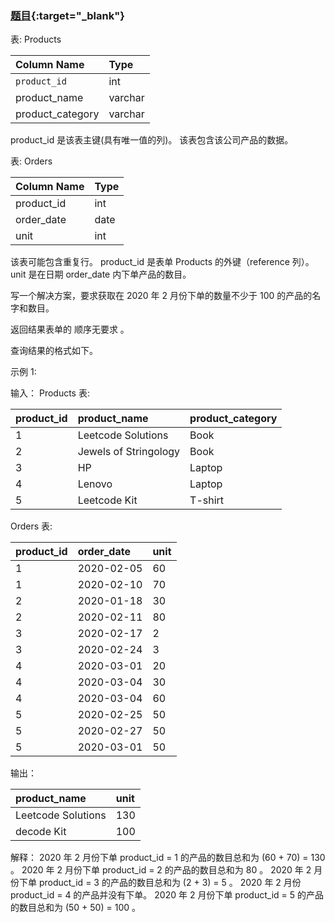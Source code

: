 ### [题目](https://leetcode.cn/problems/list-the-products-ordered-in-a-period/){:target="_blank"}

表: Products

| Column Name      | Type    |
|:-----------------|:--------|
| `product_id`     | int     |
| product_name     | varchar |
| product_category | varchar |

product_id 是该表主键(具有唯一值的列)。
该表包含该公司产品的数据。

表: Orders

| Column Name | Type |
|:------------|:-----|
| product_id  | int  |
| order_date  | date |
| unit        | int  |

该表可能包含重复行。
product_id 是表单 Products 的外键（reference 列）。
unit 是在日期 order_date 内下单产品的数目。

写一个解决方案，要求获取在 2020 年 2 月份下单的数量不少于 100 的产品的名字和数目。

返回结果表单的 顺序无要求 。

查询结果的格式如下。

示例 1:

输入：
Products 表:

| product_id | product_name          | product_category |
|:-----------|:----------------------|:-----------------|
| 1          | Leetcode Solutions    | Book             |
| 2          | Jewels of Stringology | Book             |
| 3          | HP                    | Laptop           |
| 4          | Lenovo                | Laptop           |
| 5          | Leetcode Kit          | T-shirt          |

Orders 表:

| product_id | order_date | unit |
|:-----------|:-----------|:-----|
| 1          | 2020-02-05 | 60   |
| 1          | 2020-02-10 | 70   |
| 2          | 2020-01-18 | 30   |
| 2          | 2020-02-11 | 80   |
| 3          | 2020-02-17 | 2    |
| 3          | 2020-02-24 | 3    |
| 4          | 2020-03-01 | 20   |
| 4          | 2020-03-04 | 30   |
| 4          | 2020-03-04 | 60   |
| 5          | 2020-02-25 | 50   |
| 5          | 2020-02-27 | 50   |
| 5          | 2020-03-01 | 50   |

输出：

| product_name       | unit |
|:-------------------|:-----|
| Leetcode Solutions | 130  |
| decode Kit         | 100  |

解释：
2020 年 2 月份下单 product_id = 1 的产品的数目总和为 (60 + 70) = 130 。
2020 年 2 月份下单 product_id = 2 的产品的数目总和为 80 。
2020 年 2 月份下单 product_id = 3 的产品的数目总和为 (2 + 3) = 5 。
2020 年 2 月份 product_id = 4 的产品并没有下单。
2020 年 2 月份下单 product_id = 5 的产品的数目总和为 (50 + 50) = 100 。